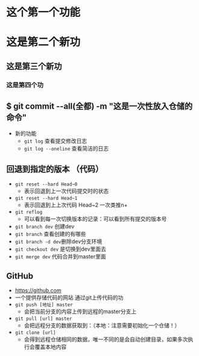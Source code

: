 # 这个第一个功能
# 这是第二个新功
## 这是第三个新功
### 这是第四个功
## $ git commit --all(全都) -m "这是一次性放入仓储的命令"
- 新的功能
 	+ `git log` 查看提交修改日志
 	+ `git log --oneline` 查看简洁的日志 
## 回退到指定的版本 （代码）
- `git reset --hard Head~0`
	+ 表示回退到上一次代码提交时的状态
- `git reset --hard Head~1`
	+ 表示回退到上上次代码 Head~2 一次类推n+
- `git reflog`
	+ 可以看到每一次切换版本的记录：可以看到所有提交的版本号
- `git branch dev` 创建dev
- `git branch` 查看创建的有哪些
- `git branch -d dev`删除dev分支环境
- `git checkout dev` 是切换到dev里面去
- `git merge dev` 代码合并到master里面
## GitHub 
- https://github.com
- 一个提供存储代码的网站 通过git上传代码的功
- `git push [地址] master`
	+ 会把当前分支的内容上传到远程的master分支上
- `git pull [url] master`
	+ 会把远程分支的数据获取到：（本地：注意需要初始化一个仓储！）
- `git clone [url]`
	+ 会得到远程仓储相同的数据，唯一不同的是会自动创建目录，如果多次执行会覆盖本地内容